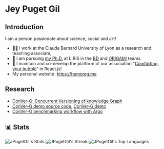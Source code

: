 # Jey Puget Gil 
## Introduction
I am a person passionate about science, social and art!

- 🧑‍🏫 I work at the Claude Bernard University of Lyon as a research and teaching associate,
- 🔭 I am pursuing [my Ph.D.](https://liris.cnrs.fr/en/thesis/thesis-jey-puget-gil) at LIRIS in the [BD](https://liris.cnrs.fr/en/team/bd) and [ORIGAMI](https://liris.cnrs.fr/en/team/origami) teams.
- 👯 I maintain and co-develop the platform of our association "[Comförting, your bubble](https://comforting.xyz)" in React.js!
- My personal website: https://hemoreg.me

## Research
- [ConVer-G: Concurrent Versioning of knowledge Graph](https://github.com/VCityTeam/ConVer-G)
- [ConVer-G demo source code](https://github.com/VCityTeam/UD-Demo-VCity-Knowledge_Evolution), [ConVer-G demo](https://demo.ud-evolution.pagoda.liris.cnrs.fr/)
- [ConVer-G benchmarking workflow with Argo](https://github.com/VCityTeam/UD-knowledge-evolution-experiment)

## 📊 Stats
![JPugetGil's Stats](https://github-readme-stats.vercel.app/api?username=JPugetGil&theme=vue&show_icons=true&hide_border=true&count_private=true)
![JPugetGil's Streak](https://github-readme-streak-stats.herokuapp.com/?user=JPugetGil&theme=vue&hide_border=true)
![JPugetGil's Top Languages](https://github-readme-stats.vercel.app/api/top-langs/?username=JPugetGil&theme=vue&show_icons=true&hide_border=true&layout=compact)
